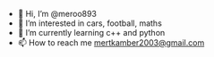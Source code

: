 - 👋 Hi, I’m @meroo893
- 👀 I’m interested in cars, football, maths
- 🌱 I’m currently learning c++ and python
- 📫 How to reach me mertkamber2003@gmail.com

<!---
meroo893/meroo893 is a ✨ special ✨ repository because its `README.md` (this file) appears on your GitHub profile.
You can click the Preview link to take a look at your changes.
--->
